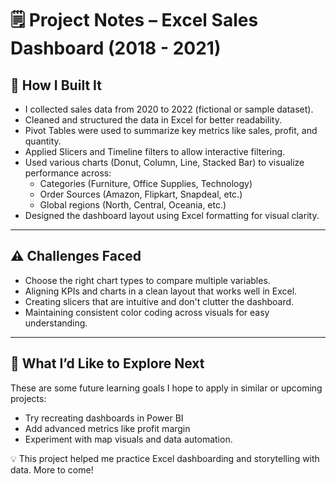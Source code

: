 # 🗒️ Project Notes – Excel Sales Dashboard (2018 - 2021)

## 🔧 How I Built It
- I collected sales data from 2020 to 2022 (fictional or sample dataset).
- Cleaned and structured the data in Excel for better readability.
- Pivot Tables were used to summarize key metrics like sales, profit, and quantity.
- Applied Slicers and Timeline filters to allow interactive filtering.
- Used various charts (Donut, Column, Line, Stacked Bar) to visualize performance across:
  - Categories (Furniture, Office Supplies, Technology)
  - Order Sources (Amazon, Flipkart, Snapdeal, etc.)
  - Global regions (North, Central, Oceania, etc.)
- Designed the dashboard layout using Excel formatting for visual clarity.

---

## ⚠️ Challenges Faced
- Choose the right chart types to compare multiple variables.
- Aligning KPIs and charts in a clean layout that works well in Excel.
- Creating slicers that are intuitive and don't clutter the dashboard.
- Maintaining consistent color coding across visuals for easy understanding.

---

## 💭 What I’d Like to Explore Next
These are some future learning goals I hope to apply in similar or upcoming projects:
- Try recreating dashboards in Power BI
- Add advanced metrics like profit margin
- Experiment with map visuals and data automation.

💡 This project helped me practice Excel dashboarding and storytelling with data. More to come!

